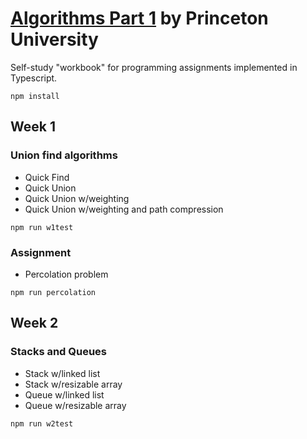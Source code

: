# [Algorithms Part 1](https://www.coursera.org/learn/algorithms-part1) by Princeton University
Self-study "workbook" for programming assignments implemented in Typescript.

```
npm install
```

## Week 1
### Union find algorithms
* Quick Find
* Quick Union
* Quick Union w/weighting
* Quick Union w/weighting and path compression
```
npm run w1test
```
### Assignment
* Percolation problem
```
npm run percolation
```

## Week 2
### Stacks and Queues
* Stack w/linked list
* Stack w/resizable array
* Queue w/linked list
* Queue w/resizable array
```
npm run w2test
```